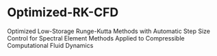 # Optimized-RK-CFD
Optimized Low-Storage Runge-Kutta Methods with Automatic Step Size Control for Spectral Element Methods Applied to Compressible Computational Fluid Dynamics
